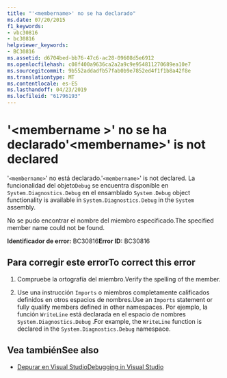 ```yaml
---
title: "'<membername>' no se ha declarado"
ms.date: 07/20/2015
f1_keywords:
- vbc30816
- bc30816
helpviewer_keywords:
- BC30816
ms.assetid: d6704bed-bb76-47c6-ac28-09608d5e6912
ms.openlocfilehash: c08f400a9636ca2a2a9c9e954811270689ea10e7
ms.sourcegitcommit: 9b552addadfb57fab0b9e7852ed4f1f1b8a42f8e
ms.translationtype: MT
ms.contentlocale: es-ES
ms.lasthandoff: 04/23/2019
ms.locfileid: "61796193"
---
```

# <a name="membername-is-not-declared"></a><span data-ttu-id="f7540-102">'\<membername >' no se ha declarado</span><span class="sxs-lookup"><span data-stu-id="f7540-102">'\<membername>' is not declared</span></span>
<span data-ttu-id="f7540-103">'`<membername>`' no está declarado.</span><span class="sxs-lookup"><span data-stu-id="f7540-103">'`<membername>`' is not declared.</span></span> <span data-ttu-id="f7540-104">La funcionalidad del objeto`Debug` se encuentra disponible en `System.Diagnostics.Debug` en el ensamblado `System` .</span><span class="sxs-lookup"><span data-stu-id="f7540-104">`Debug` object functionality is available in `System.Diagnostics.Debug` in the `System` assembly.</span></span>  
  
 <span data-ttu-id="f7540-105">No se pudo encontrar el nombre del miembro especificado.</span><span class="sxs-lookup"><span data-stu-id="f7540-105">The specified member name could not be found.</span></span>  
  
 <span data-ttu-id="f7540-106">**Identificador de error:** BC30816</span><span class="sxs-lookup"><span data-stu-id="f7540-106">**Error ID:** BC30816</span></span>  
  
## <a name="to-correct-this-error"></a><span data-ttu-id="f7540-107">Para corregir este error</span><span class="sxs-lookup"><span data-stu-id="f7540-107">To correct this error</span></span>  
  
1. <span data-ttu-id="f7540-108">Compruebe la ortografía del miembro.</span><span class="sxs-lookup"><span data-stu-id="f7540-108">Verify the spelling of the member.</span></span>  
  
2. <span data-ttu-id="f7540-109">Use una instrucción `Imports` o miembros completamente calificados definidos en otros espacios de nombres.</span><span class="sxs-lookup"><span data-stu-id="f7540-109">Use an `Imports` statement or fully qualify members defined in other namespaces.</span></span> <span data-ttu-id="f7540-110">Por ejemplo, la función `WriteLine` está declarada en el espacio de nombres `System.Diagnostics.Debug` .</span><span class="sxs-lookup"><span data-stu-id="f7540-110">For example, the `WriteLine` function is declared in the `System.Diagnostics.Debug` namespace.</span></span>  
  
## <a name="see-also"></a><span data-ttu-id="f7540-111">Vea también</span><span class="sxs-lookup"><span data-stu-id="f7540-111">See also</span></span>

- [<span data-ttu-id="f7540-112">Depurar en Visual Studio</span><span class="sxs-lookup"><span data-stu-id="f7540-112">Debugging in Visual Studio</span></span>](/visualstudio/debugger/debugging-in-visual-studio)

